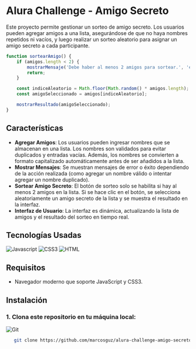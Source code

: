# Alura Challenge - Amigo Secreto

Este proyecto permite gestionar un sorteo de amigo secreto. Los usuarios pueden agregar amigos a una lista, asegurándose de que no haya nombres repetidos ni vacíos, y luego realizar un sorteo aleatorio para asignar un amigo secreto a cada participante.

```javascript
function sortearAmigo() {
    if (amigos.length < 2) {
        mostrarMensaje('Debe haber al menos 2 amigos para sortear.', 'error');
        return;
    }

    const indiceAleatorio = Math.floor(Math.random() * amigos.length);
    const amigoSeleccionado = amigos[indiceAleatorio];

    mostrarResultado(amigoSeleccionado);
}
```

## Características

- **Agregar Amigos**: Los usuarios pueden ingresar nombres que se almacenan en una lista. Los nombres son validados para evitar duplicados y entradas vacías. Además, los nombres se convierten a formato capitalizado automáticamente antes de ser añadidos a la lista.
- **Mostrar Mensajes**: Se muestran mensajes de error o éxito dependiendo de la acción realizada (como agregar un nombre válido o intentar agregar un nombre duplicado).
- **Sortear Amigo Secreto**: El botón de sorteo solo se habilita si hay al menos 2 amigos en la lista. Si se hace clic en el botón, se selecciona aleatoriamente un amigo secreto de la lista y se muestra el resultado en la interfaz.
- **Interfaz de Usuario**: La interfaz es dinámica, actualizando la lista de amigos y el resultado del sorteo en tiempo real.

## Tecnologías Usadas

![Javascript](https://img.shields.io/badge/Javascript-F0DB4F?style=for-the-badge&labelColor=black&logo=javascript&logoColor=F0DB4F)
![CSS3](https://img.shields.io/badge/CSS3-1572B6?style=for-the-badge&logo=css3&logoColor=white)
![HTML](https://img.shields.io/badge/HTML5-E34F26?style=for-the-badge&logo=html5&logoColor=white)

## Requisitos

- Navegador moderno que soporte JavaScript y CSS3.

## Instalación

### 1. Clona este repositorio en tu máquina local:
   ![Git](https://img.shields.io/badge/Git-F05032?style=for-the-badge&logo=git&logoColor=white)
```bash
   git clone https://github.com/marcosguz/alura-challenge-amigo-secreto.git

